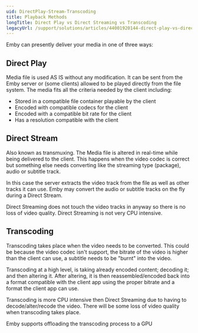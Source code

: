 ```yaml
---
uid: DirectPlay-Stream-Transcoding
title: Playback Methods
longTitle: Direct Play vs Direct Streaming vs Transcoding
legacyUrl: /support/solutions/articles/44001920144-direct-play-vs-direct-streaming-vs-transcoding
---
```


Emby can presently deliver your media in one of three ways:

## Direct Play
Media file is used AS IS without any modification.  It can be sent from the Emby server or (some clients) allowed to be played directly from the file system. The media fits all the criteria needed by the client including:

* Stored in a compatible file container playable by the client
* Encoded with compatible codecs for the client
* Encoded with a compatible bit rate for the client
* Has a resolution compatible with the client

## Direct Stream
Also known as transmuxing. The Media file is altered in real-time while being delivered to the client. This happens when the video codec is correct but something else needs converting like the streaming type (package), audio or subtitle track.

In this case the server extracts the video track from the file as well as other tracks it can use. Emby may convert the audio or subtitle tracks on the fly during a Direct Stream.

Direct Streaming does not touch the video tracks in anyway so there is no loss of video quality. Direct Streaming is not very CPU intensive.

## Transcoding
Transcoding takes place when the video needs to be converted.  This could be because the video codec isn't support, the bitrate of the video is higher than the client can use, a subtitle needs to be "burnt" into the video.

Transcoding at a high level, is taking already encoded content; decoding it; and then altering it. After altering, it is then reassembled/encoded back into a format compatible with the client app using the proper bitrate and a format the client app can use.

Transcoding is more CPU intensive then Direct Streaming due to having to decode/alter/recode the video.   There will be some loss of video quality when transcoding takes place.

Emby supports offloading the transcoding process to a GPU


